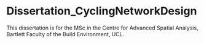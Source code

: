 # Dissertation_CyclingNetworkDesign
This dissertation is for the MSc in the Centre for Advanced Spatial Analysis, Bartlett Faculty of the Build Environment, UCL.
